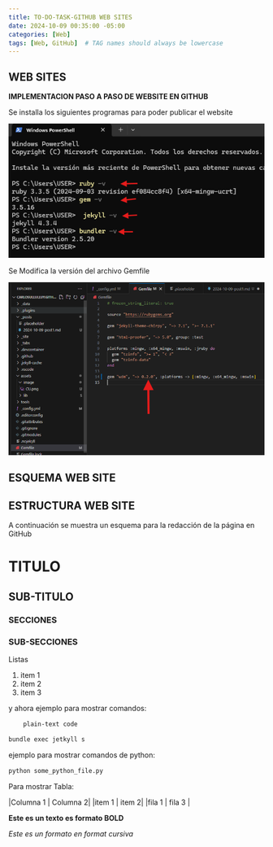 ```yaml
---
title: TO-DO-TASK-GITHUB WEB SITES
date: 2024-10-09 00:35:00 -05:00
categories: [Web]
tags: [Web, GitHub]  # TAG names should always be lowercase
---
```


## WEB SITES

**IMPLEMENTACION PASO A PASO DE WEBSITE EN GITHUB**



Se installa los siguientes programas para poder publicar el website

![alt text](assets/image/install.png)

Se Modifica la versión del archivo Gemfile

![alt text](assets/image/Gemfile.png)




## ESQUEMA WEB SITE

## ESTRUCTURA WEB SITE

A continuación se muestra un esquema para la redacción de la página en GitHub

# TITULO

## SUB-TITULO

### SECCIONES


### SUB-SECCIONES


Listas

1. item 1
2. item 2
3. item 3


y ahora ejemplo para mostrar comandos:

        plain-text code

```bash
bundle exec jetkyll s 
```


ejemplo para mostrar comandos de python:

```python
python some_python_file.py
```


Para mostrar Tabla:

|Columna 1 | Columna 2|
|item 1 | item 2|
|fila 1 | fila 3 |

**Este es un texto es formato BOLD**

*Este es un formato en format cursiva*